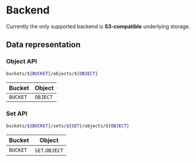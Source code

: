 # Backend

Currently the only supported backend is **S3-compatible** underlying storage.


## Data representation

### Object API

```bash
buckets/${BUCKET}/objects/${OBJECT}
```

Bucket        | Object
------------- | --------
`BUCKET`      | `OBJECT`



### Set API

```bash
buckets/${BUCKET}/sets/${SET}/objects/${OBJECT}
```

Bucket        | Object
------------- | --------------
`BUCKET`      | `SET`.`OBJECT`
